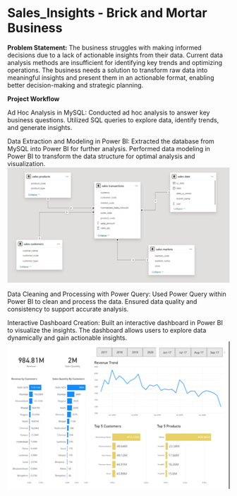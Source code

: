# Sales_Insights - Brick and Mortar Business

__Problem Statement:__ The business struggles with making informed decisions due to a lack of actionable insights from their data. Current data analysis methods are insufficient for identifying key trends and optimizing operations. The business needs a solution to transform raw data into meaningful insights and present them in an actionable format, enabling better decision-making and strategic planning.


__Project Workflow__

Ad Hoc Analysis in MySQL:
Conducted ad hoc analysis to answer key business questions.
Utilized SQL queries to explore data, identify trends, and generate insights.

Data Extraction and Modeling in Power BI:
Extracted the database from MySQL into Power BI for further analysis.
Performed data modeling in Power BI to transform the data structure for optimal analysis and visualization.
![Model](https://github.com/fahad-1337/Sales_Insights/blob/bb1f575d0a7cff88dc3e963cd816f84b67e83c6c/data_model.png)

Data Cleaning and Processing with Power Query:
Used Power Query within Power BI to clean and process the data.
Ensured data quality and consistency to support accurate analysis.

Interactive Dashboard Creation:
Built an interactive dashboard in Power BI to visualize the insights.
The dashboard allows users to explore data dynamically and gain actionable insights.
![Dashboard](https://github.com/fahad-1337/Sales_Insights/blob/bb1f575d0a7cff88dc3e963cd816f84b67e83c6c/sales_insights_dashboard.png)
